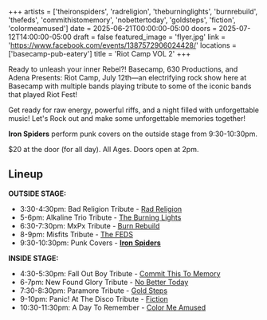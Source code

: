 +++
artists = ['theironspiders', 'radreligion', 'theburninglights', 'burnrebuild', 'thefeds', 'commithistomemory', 'nobettertoday', 'goldsteps', 'fiction', 'colormeamused']
date = 2025-06-21T00:00:00-05:00
doors = 2025-07-12T14:00:00-05:00
draft = false
featured_image = 'flyer.jpg'
link = 'https://www.facebook.com/events/1387572906024428/'
locations = ['basecamp-pub-eatery']
title = 'Riot Camp VOL 2'
+++

Ready to unleash your inner Rebel?! Basecamp, 630 Productions, and Adena Presents: Riot Camp, July 12th—an electrifying rock show here at Basecamp with multiple bands playing tribute to some of the iconic bands that played Riot Fest!

Get ready for raw energy, powerful riffs, and a night filled with unforgettable music! Let's Rock out and make some unforgettable memories together!

**Iron Spiders** perform punk covers on the outside stage from 9:30-10:30pm.

$20 at the door (for all day). All Ages. Doors open at 2pm.

## Lineup

**OUTSIDE STAGE:**
* 3:30-4:30pm: Bad Religion Tribute - [Rad Religion](/artists/radreligion/)
* 5-6pm: Alkaline Trio Tribute - [The Burning Lights](/artists/theburninglights/)
* 6:30-7:30pm: MxPx Tribute - [Burn Rebuild](/artists/burnrebuild/)
* 8-9pm: Misfits Tribute - [The FEDS](/artists/thefeds/)
* 9:30-10:30pm: Punk Covers - [**Iron Spiders**](/artists/theironspiders/)

**INSIDE STAGE:**
* 4:30-5:30pm: Fall Out Boy Tribute - [Commit This To Memory](/artists/commithistomemory/)
* 6-7pm: New Found Glory Tribute - [No Better Today](/artists/nobettertoday/)
* 7:30-8:30pm: Paramore Tribute - [Gold Steps](/artists/goldsteps/)
* 9-10pm: Panic! At The Disco Tribute - [Fiction](/artists/fiction/)
* 10:30-11:30pm: A Day To Remember - [Color Me Amused](/artists/colormeamused/)
